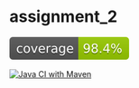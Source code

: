 # assignment_2

![coverage](.github/badges/jacoco.svg)

[![Java CI with Maven](https://github.com/AndreaSoranzo/assignment_2/actions/workflows/build_on_push.yml/badge.svg?branch=master)](https://github.com/AndreaSoranzo/assignment_2/actions/workflows/build_on_push.yml)
